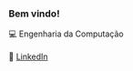 ### Bem vindo!
    
 💻 Engenharia da Computação <br>
 <br>
 🔵 [LinkedIn](https://www.linkedin.com/in/vinicius-fernandes-175541230)
 
  
    
   
    

<!--
**ViniciusCN9/ViniciusCN9** is a ✨ _special_ ✨ repository because its `README.md` (this file) appears on your GitHub profile.

Here are some ideas to get you started:

- 🔭 I’m currently working on ...
- 🌱 I’m currently learning ...
- 👯 I’m looking to collaborate on ...
- 🤔 I’m looking for help with ...
- 💬 Ask me about ...
- 📫 How to reach me: ...
- 😄 Pronouns: ...
- ⚡ Fun fact: ...
-->
